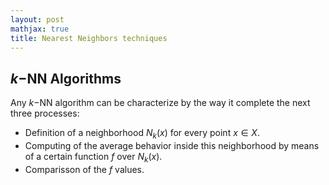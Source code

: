 ```yaml
---
layout: post
mathjax: true
title: Nearest Neighbors techniques
---
```


## $k-$NN Algorithms

Any $k-$NN algorithm can be characterize by the way it complete the next three processes: 

- Definition of a neighborhood $N_{k}(x)$ for every point $x \in X$.
- Computing of the average behavior inside this neighborhood by means of a certain function $f$ over $N_{k}(x)$.
- Comparisson of the $f$ values. 
